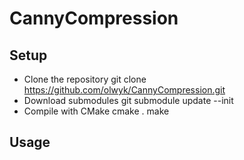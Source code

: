 # CannyCompression

## Setup
- Clone the repository
  git clone https://github.com/olwyk/CannyCompression.git
- Download submodules
  git submodule update --init
- Compile with CMake
  cmake .
  make

## Usage
